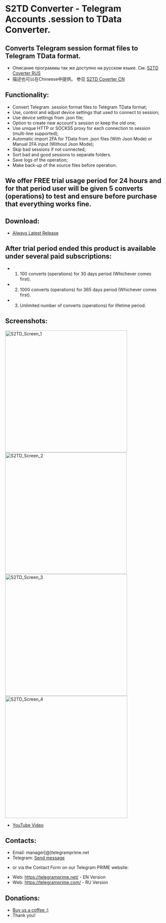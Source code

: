 # S2TD Converter - Telegram Accounts .session to TData Converter.
## Converts Telegram session format files to Telegram TData format.
 
 * Описание программы так же доступно на русском языке. См. [S2TD Coverter RUS](https://github.com/telegram-prime/Telegram-Session-to-TData-Converter-RU/)
 * 描述也可以在Chineese中提供。 参见 [S2TD Coverter CN](https://github.com/telegram-prime/Telegram-Session-to-TData-Converter-CN)


## Functionality:
 - Convert Telegram .session format files to Telegram TData format;
 - Use, control and adjust device settings that used to connect to session;
 - Use device settings from .json file;
 - Option to create new account's session or keep the old one;
 - Use unique HTTP or SOCKS5 proxy for each connection to session (multi-line supported);
 - Automatic import 2FA for TData from .json files (With Json Mode) or Manual 2FA input (Without Json Mode);
 - Skip bad sessions if not connected;
 - Sort bad and good sessions to separate folders.
 - Save logs of the operation;
 - Make back-up of the source files before operation.


## We offer FREE trial usage period for 24 hours and for that period user will be given 5 converts (operations) to test and ensure before purchase that everything works fine. 

## Download:
 - [Always Latest Release](https://github.com/telegram-prime/Telegram-Session-to-TData-Converter/releases/latest)


## After trial period ended this product is available under several paid subscriptions: 
- 1.  100  converts (operations) for 30 days period (Whichever comes first).
- 2.  1000 converts (operations) for 365 days period (Whichever comes first).
- 3.  Unlimited number of converts (operations) for lifetime period.


## Screenshots:

<img width="392" alt="S2TD_Screen_1" src="https://user-images.githubusercontent.com/94137664/199133370-bc2d93a0-8c18-4eca-9b3c-704ea21bc248.png"> <img width="391" alt="S2TD_Screen_2" src="https://user-images.githubusercontent.com/94137664/199133372-bc35a166-4f58-478b-9567-dac65fdce880.png">
<img width="392" alt="S2TD_Screen_3" src="https://user-images.githubusercontent.com/94137664/199133373-80ff3c25-59f0-41ef-a90d-b91f9719dca2.png"> <img width="393" alt="S2TD_Screen_4" src="https://user-images.githubusercontent.com/94137664/199133375-03836862-53b0-4f77-ab65-e5037bb7cb8d.png">



- [YouTube Video](https://youtu.be/_U3eIo_22J0)


##  Contacts:
- Email: manager[@]telegramprime.net
- Telegram: [Send message](https://telegramprime.com/telegram-contact)

* or via the Contact Form on our Telegram PRIME website:
- Wеb: https://telegramprime.net/ - EN Version
- Wеb: https://telegramprime.com/ - RU Version


## Donations:
* [Buy us a coffee :)](https://commerce.coinbase.com/checkout/a0495346-539e-48df-9b43-880a3b93dc8b)
* Thank you!
